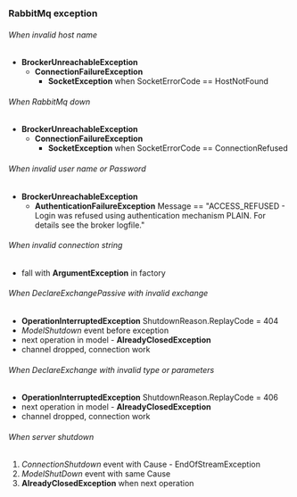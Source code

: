 ### RabbitMq exception

###### When invalid host name  
- **BrockerUnreachableException** 
    - **ConnectionFailureException**
        - **SocketException** when SocketErrorCode == HostNotFound
###### When RabbitMq down 
- **BrockerUnreachableException** 
    - **ConnectionFailureException**
        - **SocketException** when SocketErrorCode == ConnectionRefused
###### When invalid user name or Password 
- **BrockerUnreachableException** 
    - **AuthenticationFailureException** Message == "ACCESS_REFUSED - Login was refused using authentication mechanism PLAIN. For details see the broker logfile."

###### When invalid connection string 
- fall with **ArgumentException** in factory

###### When DeclareExchangePassive with invalid exchange 
- **OperationInterruptedException** ShutdownReason.ReplayCode = 404
- *ModelShutdown* event before exception
- next operation in model - **AlreadyClosedException**
- channel dropped, connection work

###### When DeclareExchange with invalid type or parameters
- **OperationInterruptedException** ShutdownReason.ReplayCode = 406
- next operation in model - **AlreadyClosedException**
- channel dropped, connection work

###### When server shutdown
1. *ConnectionShutdown* event with Cause - EndOfStreamException
2. *ModelShutDown* event with same Cause
3. **AlreadyClosedException** when next operation